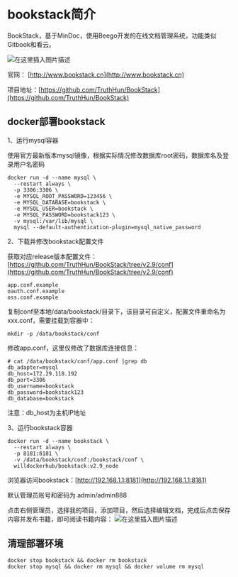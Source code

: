 # bookstack简介

BookStack，基于MinDoc，使用Beego开发的在线文档管理系统，功能类似Gitbook和看云。

![在这里插入图片描述](https://img-blog.csdnimg.cn/20210220155920809.png)


官网： [http://www.bookstack.cn](http://www.bookstack.cn)

项目地址：[https://github.com/TruthHun/BookStack](https://github.com/TruthHun/BookStack)


## docker部署bookstack

1、运行mysql容器

使用官方最新版本mysql镜像，根据实际情况修改数据库root密码，数据库名及登录用户名密码

```shell
docker run -d --name mysql \
  --restart always \
  -p 3306:3306 \
  -e MYSQL_ROOT_PASSWORD=123456 \
  -e MYSQL_DATABASE=bookstack \
  -e MYSQL_USER=bookstack \
  -e MYSQL_PASSWORD=bookstack123 \
  -v mysql:/var/lib/mysql \
  mysql --default-authentication-plugin=mysql_native_password
```

2、下载并修改bookstack配置文件

获取对应release版本配置文件：[https://github.com/TruthHun/BookStack/tree/v2.9/conf](https://github.com/TruthHun/BookStack/tree/v2.9/conf)

```shell
app.conf.example
oauth.conf.example
oss.conf.example
```

复制conf至本地/data/bookstack/目录下，该目录可自定义，配置文件重命名为xxx.conf，需要挂载到容器中：

```shell
mkdir -p /data/bookstack/conf
```

修改app.conf，这里仅修改了数据库连接信息：

```shell
# cat /data/bookstack/conf/app.conf |grep db
db_adapter=mysql
db_host=172.29.118.192
db_port=3306
db_username=bookstack
db_password=bookstack123
db_database=bookstack
```
注意：db_host为主机IP地址

3、运行bookstack容器

```shell
docker run -d --name bookstack \
  --restart always \
  -p 8181:8181 \
  -v /data/bookstack/conf:/bookstack/conf \
  willdockerhub/bookstack:v2.9_node
```

浏览器访问bookstack：[http://192.168.1.1:8181](http://192.168.1.1:8181)

默认管理员账号和密码为 admin/admin888

点击右侧管理员，选择我的项目，添加项目，然后选择编辑文档，完成后点击保存内容并发布书籍，即可阅读书籍内容：
![在这里插入图片描述](https://img-blog.csdnimg.cn/20210220171108534.png?x-oss-process=image/watermark,type_ZmFuZ3poZW5naGVpdGk,shadow_10,text_aHR0cHM6Ly9ibG9nLmNzZG4ubmV0L25ldHdvcmtlbg==,size_16,color_FFFFFF,t_70)
## 清理部署环境
```shell
docker stop bookstack && docker rm bookstack
docker stop mysql && docker rm mysql && docker volume rm mysql
```
